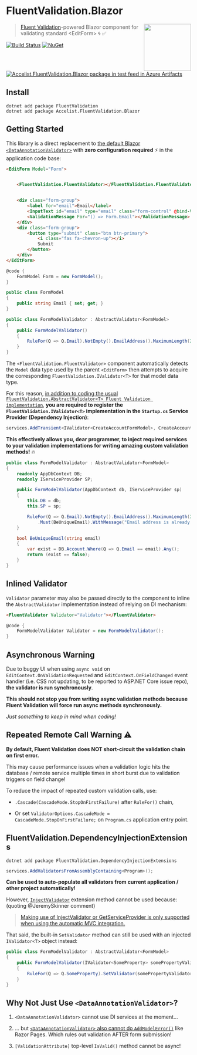 # FluentValidation.Blazor

<a href="https://github.com/ryanelian/FluentValidation.Blazor/blob/master/README.MD">
    <img align="right" width="128" height="128" src="https://raw.githubusercontent.com/ryanelian/FluentValidation.Blazor/master/FluentValidation.Blazor/img/icon.png" />
</a>

> [Fluent Validation](https://github.com/JeremySkinner/FluentValidation)-powered Blazor component for validating standard \<EditForm> :cyclone: :white_check_mark:

[![Build Status](https://dev.azure.com/ryanelian/FluentValidation.Blazor/_apis/build/status/ryanelian.FluentValidation.Blazor?branchName=master)](https://dev.azure.com/ryanelian/FluentValidation.Blazor/_build/latest?definitionId=4&branchName=master) [![NuGet](https://badgen.net/nuget/v/Accelist.FluentValidation.Blazor?icon=nuget)](https://www.nuget.org/packages/Accelist.FluentValidation.Blazor) [![Accelist.FluentValidation.Blazor package in test feed in Azure Artifacts](https://feeds.dev.azure.com/ryanelian/e48e1156-bc00-4459-a15d-e8aac1c98eaa/_apis/public/Packaging/Feeds/fc2537b4-7482-4b4a-a6e1-46dab8061c18/Packages/0796d05d-fde5-430c-91b2-33b6d8c7d3c5/Badge)](https://dev.azure.com/ryanelian/FluentValidation.Blazor/_packaging?_a=package&feed=fc2537b4-7482-4b4a-a6e1-46dab8061c18&package=0796d05d-fde5-430c-91b2-33b6d8c7d3c5&preferRelease=true)

## Install

```
dotnet add package FluentValidation
dotnet add package Accelist.FluentValidation.Blazor
```

## Getting Started

This library is a direct replacement to [the default Blazor `<DataAnnotationValidator>`](https://docs.microsoft.com/en-us/aspnet/core/blazor/forms-validation?view=aspnetcore-3.0) with **zero configuration required** :zap: in the application code base:

```html
<EditForm Model="Form">


    <FluentValidation.FluentValidator></FluentValidation.FluentValidator>


    <div class="form-group">
        <label for="email">Email</label>
        <InputText id="email" type="email" class="form-control" @bind-Value="Form.Email"></InputText>
        <ValidationMessage For="() => Form.Email"></ValidationMessage>
    </div>
    <div class="form-group">
        <button type="submit" class="btn btn-primary">
            <i class="fas fa-chevron-up"></i>
            Submit
        </button>
    </div>
</EditForm>
```

```cs
@code {
    FormModel Form = new FormModel();
}
```

```cs
public class FormModel
{
    public string Email { set; get; }
}

public class FormModelValidator : AbstractValidator<FormModel>
{
    public FormModelValidator()
    {
        RuleFor(Q => Q.Email).NotEmpty().EmailAddress().MaximumLength(255);
    }
}
```

The `<FluentValidation.FluentValidator>` component automatically detects the `Model` data type used by the parent `<EditForm>` then attempts to acquire the corresponding `FluentValidation.IValidator<T>` for that model data type.

For this reason, [in addition to coding the usual `FluentValidation.AbstractValidator<T> Fluent Validation implementation`](https://fluentvalidation.net/start), **you are required to register the `FluentValidation.IValidator<T>` implementation in the `Startup.cs` Service Provider (Dependency Injection)**:

```cs
services.AddTransient<IValidator<CreateAccountFormModel>, CreateAccountFormModelValidator>();
```

**This effectively allows you, dear programmer, to inject required services to your validation implementations for writing amazing custom validation methods!** :fire:

```cs
public class FormModelValidator : AbstractValidator<FormModel>
{
    readonly AppDbContext DB;
    readonly IServiceProvider SP;

    public FormModelValidator(AppDbContext db, IServiceProvider sp)
    {
        this.DB = db;
        this.SP = sp;

        RuleFor(Q => Q.Email).NotEmpty().EmailAddress().MaximumLength(255)
            .Must(BeUniqueEmail).WithMessage("Email address is already registered.");
    }

    bool BeUniqueEmail(string email)
    {
        var exist = DB.Account.Where(Q => Q.Email == email).Any();
        return (exist == false);
    }
}
```

## Inlined Validator

 `Validator` parameter may also be passed directly to the component to inline the `AbstractValidator` implementation instead of relying on DI mechanism:

```html
<FluentValidator Validator="Validator"></FluentValidator>
```

```cs
@code {
    FormModelValidator Validator = new FormModelValidator();
}
```

## Asynchronous Warning

Due to buggy UI when using `async void` on `EditContext.OnValidationRequested` and `EditContext.OnFieldChanged` event handler (i.e. CSS not updating, to be reported to ASP.NET Core issue repo), **the validator is run synchronously**.

**This should not stop you from writing async validation methods because Fluent Validation will force run async methods synchronously.**

*Just something to keep in mind when coding!*

## Repeated Remote Call Warning :warning:

**By default, Fluent Validation does NOT short-circuit the validation chain on first error.**

This may cause performance issues when a validation logic hits the database / remote service multiple times in short burst due to validation triggers on field change!

To reduce the impact of repeated custom validation calls, use:

- `.Cascade(CascadeMode.StopOnFirstFailure)` after `RuleFor()` chain,

- Or set `ValidatorOptions.CascadeMode = CascadeMode.StopOnFirstFailure;` on `Program.cs` application entry point.

## FluentValidation.DependencyInjectionExtensions

```
dotnet add package FluentValidation.DependencyInjectionExtensions
```

```cs
services.AddValidatorsFromAssemblyContaining<Program>();
```

**Can be used to auto-populate all validators from current application / other project automatically!**

However, [`InjectValidator`](https://github.com/JeremySkinner/FluentValidation/blob/24aaddb4b00e3563e8d03fd6edd06f487e207e8a/src/FluentValidation.DependencyInjectionExtensions/DependencyInjectionExtensions.cs#L76-L111) extension method cannot be used because: (quoting @JeremySkinner comment)

> [Making use of InjectValidator or GetServiceProvider is only supported when using the automatic MVC integration.](https://github.com/JeremySkinner/FluentValidation/blob/24aaddb4b00e3563e8d03fd6edd06f487e207e8a/src/FluentValidation.DependencyInjectionExtensions/DependencyInjectionExtensions.cs#L64)

That said, the built-in `SetValidator` method can still be used with an injected `IValidator<T>` object instead:

```cs
public class FormModelValidator : AbstractValidator<FormModel>
{
    public FormModelValidator(IValidator<SomeProperty> somePropertyValidator)
    {
        RuleFor(Q => Q.SomeProperty).SetValidator(somePropertyValidator);
    }
}
```

## Why Not Just Use `<DataAnnotationValidator>`?

1. `<DataAnnotationValidator>` cannot use DI services at the moment...

2. ... but [`<DataAnnotationValidator>` also cannot do `AddModelError()`](https://github.com/aspnet/AspNetCore/issues/14524) like Razor Pages. Which rules out validation AFTER form submission!

3. `[ValidationAttribute]` top-level `IsValid()` method cannot be async!
